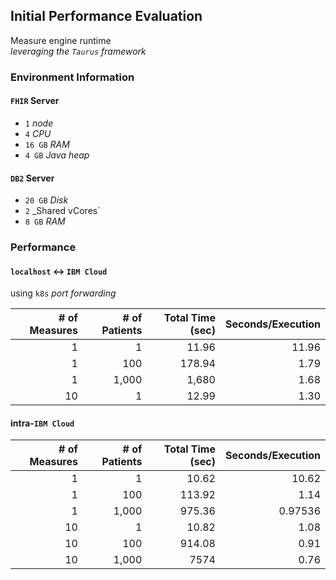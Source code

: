 ## Initial Performance Evaluation
Measure engine runtime <br/> _leveraging the `Taurus` framework_

### Environment Information

#### `FHIR` Server
- `1` _node_
- `4` _CPU_ 
- `16 GB` _RAM_ 
- `4 GB` _Java heap_

#### `DB2` Server
- `20 GB` _Disk_
- `2` _Shared vCores`
- `8 GB` _RAM_

### Performance

#### `localhost` <-> `IBM Cloud`
using `k8s` _port forwarding_

| # of Measures | # of Patients | Total Time (sec) | Seconds/Execution |
| ------------: | ------------: | ---------------: | ----------------: |
|             1 |             1 |            11.96 |             11.96 |
|             1 |           100 |           178.94 |              1.79 |
|             1 |         1,000 |            1,680 |              1.68 |
|            10 |             1 |            12.99 |              1.30 |

#### intra-`IBM Cloud`

| # of Measures | # of Patients | Total Time (sec) | Seconds/Execution |
| ------------: | ------------: | ---------------: | ----------------: |
|             1 |             1 |            10.62 |             10.62 |
|             1 |           100 |           113.92 |              1.14 |
|             1 |         1,000 |           975.36 |           0.97536 |
|            10 |             1 |            10.82 |              1.08 |
|            10 |           100 |           914.08 |              0.91 |
|            10 |         1,000 |             7574 |              0.76 |
